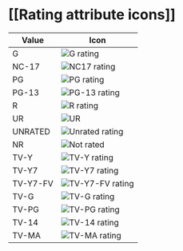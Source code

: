 # [[Rating attribute icons]]

<table>
<thead>
<tr>
<th class="short-line">Value</th>
<th class="short-line">Icon</th>
</tr>
</thead>
<tbody>
<tr>
<td class="short-line">G</td>
<td class="long-line"><img src="https://image.roku.com/ZHZscHItMTc2/g.png" alt="G rating" title="g-rated"></td>
</tr>
<tr>
<td class="short-line">NC-17</td>
<td class="long-line"><img src="https://image.roku.com/ZHZscHItMTc2/contentmetadata2.png" alt="NC17 rating" title="nc17-rated"></td>
</tr>
<tr>
<td class="short-line">PG</td>
<td class="long-line"><img src="https://image.roku.com/ZHZscHItMTc2/contentmetadata3.png" alt="PG rating" title="pg-rated"></td>
</tr>
<tr>
<td class="short-line">PG-13</td>
<td class="long-line"><img src="https://image.roku.com/ZHZscHItMTc2/contentmetadata4.png" alt="PG-13 rating" title="pg13-rated"></td>
</tr>
<tr>
<td class="short-line">R</td>
<td class="long-line"><img src="https://image.roku.com/ZHZscHItMTc2/contentmetadata5.png" alt="R rating" title="r-rated"></td>
</tr>
<tr>
<td class="short-line">UR</td>
<td class="long-line"><img src="https://image.roku.com/ZHZscHItMTc2/ur.png" alt="UR" title="ur-rated"></td>
</tr>
<tr>
<td class="short-line">UNRATED</td>
<td class="long-line"><img src="https://image.roku.com/ZHZscHItMTc2/ur.png" alt="Unrated rating" title="ur-rated"></td>
</tr>
<tr>
<td class="short-line">NR</td>
<td class="long-line"><img src="https://image.roku.com/ZHZscHItMTc2/contentmetadata7.png" alt="Not rated" title="nr-rated"></td>
</tr>
<tr>
<td class="short-line">TV-Y</td>
<td class="long-line"><img src="https://image.roku.com/ZHZscHItMTc2/contentmetadata8.png" alt="TV-Y rating" title="tv-y-rated"></td>
</tr>
<tr>
<td class="short-line">TV-Y7</td>
<td class="long-line"><img src="https://image.roku.com/ZHZscHItMTc2/tvy7.png" alt="TV-Y7 rating" title="tv-y7-rated"></td>
</tr>
<tr>
<td class="short-line">TV-Y7-FV</td>
<td class="long-line"><img src="https://image.roku.com/ZHZscHItMTc2/contentmetadata10.png" alt="TV-Y7-FV rating" title="tv-y7-fv-rated"></td>
</tr>
<tr>
<td class="short-line">TV-G</td>
<td class="long-line"><img src="https://image.roku.com/ZHZscHItMTc2/tvg.png" alt="TV-G rating" title="tv-g-rated"></td>
</tr>
<tr>
<td class="short-line">TV-PG</td>
<td class="long-line"><img src="https://image.roku.com/ZHZscHItMTc2/contentmetadata12.png" alt="TV-PG rating" title="tv-pg-rated"></td>
</tr>
<tr>
<td class="short-line">TV-14</td>
<td class="long-line"><img src="https://image.roku.com/ZHZscHItMTc2/contentmetadata13.png" alt="TV-14 rating" title="tv-14-rated"></td>
</tr>
<tr>
<td class="short-line">TV-MA</td>
<td class="long-line"><img src="https://image.roku.com/ZHZscHItMTc2/contentmetadata14.png" alt="TV-MA rating" title="tv-ma-rated"></td>
</tr>
</tbody>
</table>